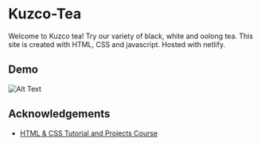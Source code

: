 
# Kuzco-Tea

Welcome to Kuzco tea! Try our variety of black, white and oolong tea. This site is created with HTML, CSS and javascript. Hosted with netlify.
## Demo
![Alt Text](https://media.giphy.com/media/AupOoO4UJRLGIkSE50/giphy.gif)



  
## Acknowledgements

 - [HTML & CSS Tutorial and Projects Course](https://www.udemy.com/course/in-depth-html-css-course-build-responsive-websites/)
